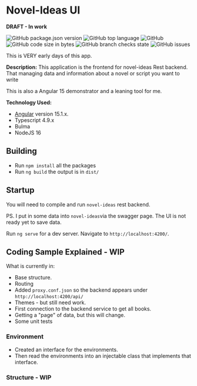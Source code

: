 # Novel-Ideas UI
**DRAFT - In work**

![GitHub package.json version](https://img.shields.io/github/package-json/v/klemmy129/novel-ideas-ui)
![GitHub top language](https://img.shields.io/github/languages/top/klemmy129/novel-ideas-ui)
![GitHub](https://img.shields.io/github/license/klemmy129/novel-ideas-ui)
![GitHub code size in bytes](https://img.shields.io/github/languages/code-size/klemmy129/novel-ideas-ui)
![GitHub branch checks state](https://img.shields.io/github/checks-status/klemmy129/novel-ideas-ui/main)
![GitHub issues](https://img.shields.io/github/issues/klemmy129/novel-ideas-ui)


This is VERY early days of this app.

**Description:** This application is the frontend for novel-ideas Rest backend. That managing data and information about a novel or script you want to write

This is also a Angular 15 demonstrator and a leaning tool for me.

**Technology Used:**
- [Angular](https://angular.io/) version 15.1.x.
- Typescript 4.9.x
- Bulma
- NodeJS 16

## Building

* Run `npm install` all the packages
* Run `ng build` the output is in `dist/` 

## Startup
You will need to compile and run `novel-ideas` rest backend.

PS. I put in some data into `novel-ideas`via the swagger page. The UI is not ready yet to save data.

Run `ng serve` for a dev server. Navigate to `http://localhost:4200/`. 

## Coding Sample Explained - WIP

What is currently in:
* Base structure.
* Routing
* Added `proxy.conf.json` so the backend appears under `http://localhost:4200/api/`
* Themes - but still need work.
* First connection to the backend service to get all books.
* Getting a "page" of data, but this will change.
* Some unit tests

### Environment
- Created an interface for the environments.
- Then read the environments into an injectable class that implements that interface.

### Structure - WIP


